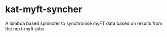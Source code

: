 # kat-myft-syncher
A lambda based sphincter to synchronise myFT data based on results from the next-myft-jobs
